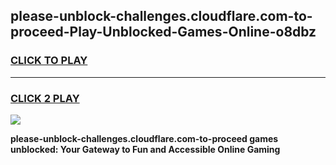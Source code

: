 
## please-unblock-challenges.cloudflare.com-to-proceed-Play-Unblocked-Games-Online-o8dbz
<h3>
<a href="https://premium76.site?title=please-unblock-challenges.cloudflare.com-to-proceed&ref=25A">CLICK TO PLAY</a></h3>
<hr>

<h3>
<a href="https://premium76.site?title=please-unblock-challenges.cloudflare.com-to-proceed&ref=25A">CLICK 2 PLAY</a>
  
</h3>

<a href="https://premium76.site?title=please-unblock-challenges.cloudflare.com-to-proceed&ref=25A"><img src="https://clearcache.store/games.png"></a>


**please-unblock-challenges.cloudflare.com-to-proceed games unblocked: Your Gateway to Fun and Accessible Online Gaming**
